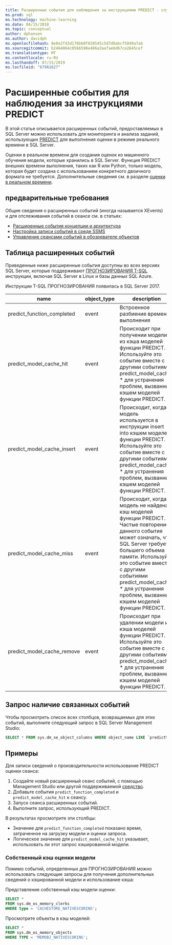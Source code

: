 ```yaml
---
title: Расширенные события для наблюдения за инструкциями PREDICT - службы машинного обучения SQL Server
ms.prod: sql
ms.technology: machine-learning
ms.date: 04/15/2018
ms.topic: conceptual
author: dphansen
ms.author: davidph
ms.openlocfilehash: 8e8e2f43d176bb0f828545c5d7d0abcf5849a7ab
ms.sourcegitcommit: b2464064c0566590e486a3aafae6d67ce2645cef
ms.translationtype: MT
ms.contentlocale: ru-RU
ms.lasthandoff: 07/15/2019
ms.locfileid: "67961627"
---
```

# <a name="extended-events-for-monitoring-predict-statements"></a>Расширенные события для наблюдения за инструкциями PREDICT

В этой статье описывается расширенных событий, предоставляемых в SQL Server можно использовать для мониторинга и анализа заданий, использующих [PREDICT](https://docs.microsoft.com/sql/t-sql/queries/predict-transact-sql) для выполнения оценки в режиме реального времени в SQL Server.

Оценки в реальном времени для создания оценок из машинного обучения модели, которые хранились в SQL Server. Функция PREDICT внешних времени выполнения, таких как R или Python, только модель, которая будет создана с использованием конкретного двоичного формата не требуется. Дополнительные сведения см. в разделе [оценки в реальном времени](https://docs.microsoft.com/sql/advanced-analytics/real-time-scoring).

## <a name="prerequisites"></a>предварительные требования

Общие сведения о расширенных событий (иногда называется XEvents) и для отслеживания событий в сеансе см. в статьях:

+ [Расширенные события концепции и архитектура](https://docs.microsoft.com/sql/relational-databases/extended-events/extended-events)
+ [Настройка записи событий в среде SSMS](https://docs.microsoft.com/sql/relational-databases/extended-events/quick-start-extended-events-in-sql-server)
+ [Управление сеансами событий в обозревателе объектов](https://docs.microsoft.com/sql/relational-databases/extended-events/manage-event-sessions-in-the-object-explorer)

## <a name="table-of-extended-events"></a>Таблица расширенных событий

Приведенные ниже расширенные события доступны во всех версиях SQL Server, которые поддерживают [ПРОГНОЗИРОВАНИЯ T-SQL](https://docs.microsoft.com/sql/t-sql/queries/predict-transact-sql) инструкции, включая SQL Server в Linux и базы данных SQL Azure. 

Инструкции T-SQL ПРОГНОЗИРОВАНИЯ появилась в SQL Server 2017. 

|name |object_type|description| 
|----|----|----|
|predict_function_completed |event  |Встроенное разбиение времени выполнения|
|predict_model_cache_hit |event|Происходит при получении модели из кэша моделей функции PREDICT. Используйте это событие вместе с другими событиями predict_model_cache_ * для устранения проблем, вызванных кэшем моделей функции PREDICT.|
|predict_model_cache_insert |event  |   Происходит, когда модель используется в инструкции insert into кэшем моделей функции PREDICT. Используйте это событие вместе с другими событиями predict_model_cache_ * для устранения проблем, вызванных кэшем моделей функции PREDICT.    |
|predict_model_cache_miss   |event|Происходит, когда модель не найдена в кэш моделей функции PREDICT. Частые повторение данного события может означать, что SQL Server требует большего объема памяти. Используйте это событие вместе с другими событиями predict_model_cache_ * для устранения проблем, вызванных кэшем моделей функции PREDICT.|
|predict_model_cache_remove |event| Происходит при удалении модели из кэша моделей функции PREDICT. Используйте это событие вместе с другими событиями predict_model_cache_ * для устранения проблем, вызванных кэшем моделей функции PREDICT.|

## <a name="query-for-related-events"></a>Запрос наличие связанных событий

Чтобы просмотреть список всех столбцов, возвращаемых для этих событий, выполните следующий запрос в SQL Server Management Studio:

```sql
SELECT * FROM sys.dm_xe_object_columns WHERE object_name LIKE `predict%'
```

## <a name="examples"></a>Примеры

Для записи сведений о производительности использование PREDICT оценки сеанса:

1. Создайте новый расширенный сеанс событий, с помощью Management Studio или другой поддерживаемой [средство](https://docs.microsoft.com/sql/relational-databases/extended-events/extended-events-tools).
2. Добавьте события `predict_function_completed` и `predict_model_cache_hit` к сеансу.
3. Запуск сеанса расширенных событий.
4. Выполните запрос, использующий PREDICT.

В результатах просмотрите эти столбцы:

+ Значение для `predict_function_completed` показано время, затраченное на загрузку модели и оценки запроса.
+ Логическое значение для `predict_model_cache_hit` указывает, использовать ли этот запрос кэшированной модели. 

### <a name="native-scoring-model-cache"></a>Собственный кэш оценки модели

Помимо событий, определенных для ПРОГНОЗИРОВАНИЯ можно использовать следующие запросы для получения дополнительных сведений о кэшированной модели и использование кэша:

Представление собственный кэш модели оценки:

```sql
SELECT *
FROM sys.dm_os_memory_clerks
WHERE type = 'CACHESTORE_NATIVESCORING';
```

Просмотрите объекты в кэш моделей:

```sql
SELECT *
FROM sys.dm_os_memory_objects
WHERE TYPE = 'MEMOBJ_NATIVESCORING';
```

